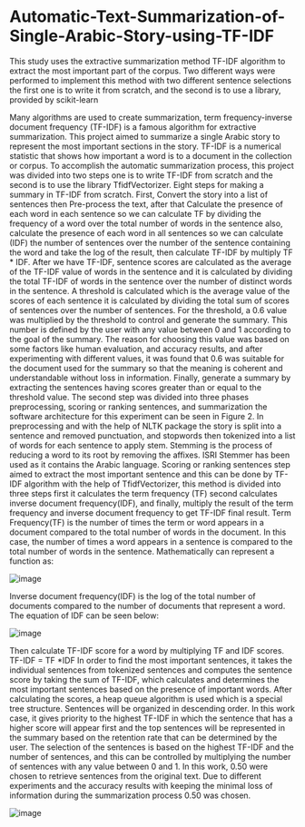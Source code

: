 # Automatic-Text-Summarization-of-Single-Arabic-Story-using-TF-IDF
This study uses the extractive summarization method TF-IDF algorithm to extract the most important part of the corpus. Two different ways were performed to implement this method with two different sentence selections the first one is to write it from scratch, and the second is to use a library, provided by scikit-learn


Many algorithms are used to create summarization, term frequency-inverse document frequency (TF-IDF) is a famous algorithm for extractive summarization. This project aimed to summarize a single Arabic story to represent the most important sections in the story. TF-IDF is a numerical statistic that shows how important a word is to a document in the collection or corpus. To accomplish the automatic summarization process, this project was divided into two steps one is to write TF-IDF from scratch and the second is to use the library TfidfVectorizer. Eight steps for making a summary in TF-IDF from scratch. First, Convert the story into a list of sentences then Pre-process the text, after that Calculate the presence of each word in each sentence so we can calculate TF by dividing the frequency of a word over the total number of words in the sentence also,  calculate the presence of each word in all sentences so we can calculate (IDF) the number of sentences over the number of the sentence containing the word and take the log of the result, then calculate TF-IDF by multiply TF * IDF. After we have TF-IDF,  sentence scores are calculated as the average of the TF-IDF value of words in the sentence and it is calculated by dividing the total TF-IDF of words in the sentence over the number of distinct words in the sentence. A threshold is calculated which is the average value of the scores of each sentence it is calculated by dividing the total sum of scores of sentences over the number of sentences. For the threshold, a 0.6 value was multiplied by the threshold to control and generate the summary. This number is defined by the user with any value between 0 and 1 according to the goal of the summary. The reason for choosing this value was based on some factors like human evaluation, and accuracy results, and after experimenting with different values, it was found that 0.6 was suitable for the document used for the summary so that the meaning is coherent and understandable without loss in information. Finally, generate a summary by extracting the sentences having scores greater than or equal to the threshold value. 
The second step was divided into three phases preprocessing, scoring or ranking sentences, and summarization the software architecture for this experiment can be seen in Figure 2. In preprocessing and with the help of NLTK package the story is split into a sentence and removed punctuation, and stopwords then tokenized into a list of words for each sentence to apply stem. Stemming is the process of reducing a word to its root by removing the affixes. ISRI Stemmer has been used as it contains the Arabic language.
 Scoring or ranking sentences step aimed to extract the most important sentence and this can be done by TF-IDF algorithm with the help of  TfidfVectorizer, this method is divided into three steps first it calculates the term frequency (TF) second calculates inverse document frequency(IDF), and finally, multiply the result of the term frequency and inverse document frequency to get  TF-IDF final result.
Term Frequency(TF)  is the number of times the term or word appears in a document compared to the total number of words in the document. In this case, the number of times a word appears in a sentence is compared to the total number of words in the sentence. Mathematically can represent a function as:


![image](https://github.com/user-attachments/assets/fc7b9aad-40ac-4325-8dff-e15e3af9252a)

 Inverse document frequency(IDF) is the log of the total number of documents compared to the number of documents that represent a word. The equation of  IDF can be seen below:
                        
![image](https://github.com/user-attachments/assets/f14332a8-7cdd-4e02-a317-041a50555e71)

Then calculate TF-IDF score for a word by multiplying TF and IDF scores.
                                                                TF-IDF = TF *IDF
In order to find the most important sentences, it takes the individual sentences from tokenized sentences and computes the sentence score by taking the sum of TF-IDF, which calculates and determines the most important sentences based on the presence of important words.
After calculating the scores, a heap queue algorithm is used which is a special tree structure. Sentences will be organized in descending order. In this work case, it gives priority to the highest TF-IDF in which the sentence that has a higher score will appear first and the top sentences will be represented in the summary based on the retention rate that can be determined by the user. 
The selection of the sentences is based on the highest TF-IDF and the number of sentences, and this can be controlled by multiplying the number of sentences with any value between 0 and 1. In this work, 0.50 were chosen to retrieve sentences from the original text. Due to different experiments and the accuracy results with keeping the minimal loss of information during the summarization process 0.50 was chosen.







	











![image](https://github.com/user-attachments/assets/b844d891-69d3-4844-8a08-00e7bc6fc8bc)




